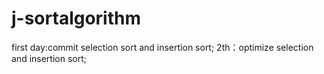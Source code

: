# j-sortalgorithm
first day:commit selection sort and insertion sort;
2th：optimize selection and insertion sort;
